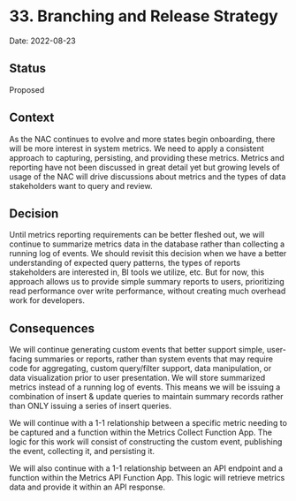 # 33. Branching and Release Strategy

Date: 2022-08-23

## Status
 
Proposed

## Context

As the NAC continues to evolve and more states begin onboarding, there will be more interest in system metrics. We need to apply a consistent approach to capturing, persisting, and providing these metrics. Metrics and reporting have not been discussed in great detail yet but growing levels of usage of the NAC will drive discussions about metrics and the types of data stakeholders want to query and review.

## Decision

Until metrics reporting requirements can be better fleshed out, we will continue to summarize metrics data in the database rather than collecting a running log of events. We should revisit this decision when we have a better understanding of expected query patterns, the types of reports stakeholders are interested in, BI tools we utilize, etc. But for now, this approach allows us to provide simple summary reports to users, prioritizing read performance over write performance, without creating much overhead work for developers.

## Consequences

We will continue generating custom events that better support simple, user-facing summaries or reports, rather than system events that may require code for aggregating, custom query/filter support, data manipulation, or data visualization prior to user presentation. We will store summarized metrics instead of a running log of events. This means we will be issuing a combination of insert & update queries to maintain summary records rather than ONLY issuing a series of insert queries.

We will continue with a 1-1 relationship between a specific metric needing to be captured and a function within the Metrics Collect Function App. The logic for this work will consist of constructing the custom event, publishing the event, collecting it, and persisting it.

We will also continue with a 1-1 relationship between an API endpoint and a function within the Metrics API Function App. This logic will retrieve metrics data and provide it within an API response.

